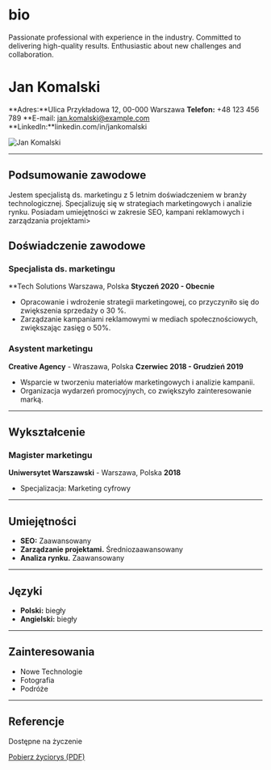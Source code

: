 # bio
Passionate professional with experience in the industry. Committed to delivering high-quality results. Enthusiastic about new challenges and collaboration.

# Jan Komalski
**Adres:**Ulica Przykładowa 12, 00-000 Warszawa
**Telefon:** +48 123 456 789
**E-mail: jan.komalski@example.com
**LinkedIn:**linkedin.com/in/jankomalski

![Jan Komalski]()

---

## Podsumowanie zawodowe
Jestem specjalistą ds. marketingu z 5 letnim doświadczeniem w branży technologicznej.
Specjalizuję się w strategiach marketingowych i analizie rynku. Posiadam umiejętności w zakresie SEO, kampani reklamowych i zarządzania projektami>

## Doświadczenie zawodowe

### Specjalista ds. marketingu
**Tech Solutions Warszawa, Polska
**Styczeń 2020 - Obecnie**
- Opracowanie i wdrożenie strategii marketingowej, co przyczyniło się do zwiększenia sprzedaży o 30 %.
- Zarządzanie kampaniami reklamowymi w mediach społecznościowych, zwiększając zasięg o 50%.

### Asystent marketingu
**Creative Agency** - Wraszawa, Polska
**Czerwiec 2018 - Grudzień 2019**
- Wsparcie w tworzeniu materiałów marketingowych i analizie kampanii.
- Organizacja wydarzeń promocyjnych, co zwiększyło zainteresowanie marką.

---

## Wykształcenie

### Magister marketingu
**Uniwersytet Warszawski** - Warszawa, Polska
**2018**
- Specjalizacja: Marketing cyfrowy

---

## Umiejętności
- **SEO:** Zaawansowany
- **Zarządzanie projektami.** Średniozaawansowany
- **Analiza rynku.** Zaawansowany

---

## Języki
- **Polski:** biegły
- **Angielski:** biegły

---

## Zainteresowania
- Nowe Technologie
- Fotografia
- Podróże

---

## Referencje
Dostępne na życzenie

[Pobierz życiorys (PDF)][def]

[def]: https://github.com/mplik/bio/raw/main/docs/%C5%BCyciorys.pdf